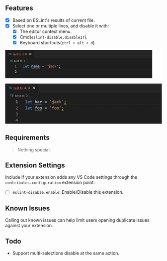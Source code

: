 ## Features

- [x] Based on ESLint's results of current file.
- [x] Select one or multiple lines, and disable it with:
  - [x] The editor context menu.
  - [x] Cmd(`eslint-disable.disableIT`).
  - [x] Keyboard shortcuts(`ctrl + alt + d`).

![](assets/1.gif)

![](assets/2.gif)

## Requirements

> Nothing special.

## Extension Settings

Include if your extension adds any VS Code settings through the `contributes.configuration` extension point.

 - [ ] `eslint-disable.enable`: Enable/Disable this extension.

## Known Issues

Calling out known issues can help limit users opening duplicate issues against your extension.

## Todo

- Support multi-selections disable at the same action. 